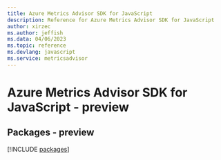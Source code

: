 ```yaml
---
title: Azure Metrics Advisor SDK for JavaScript
description: Reference for Azure Metrics Advisor SDK for JavaScript
author: xirzec
ms.author: jeffish
ms.data: 04/06/2023
ms.topic: reference
ms.devlang: javascript
ms.service: metricsadvisor
---
```

# Azure Metrics Advisor SDK for JavaScript - preview
## Packages - preview
[!INCLUDE [packages](metrics-advisor-index.md)]